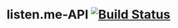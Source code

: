 # listen.me-API [![Build Status](https://travis-ci.org/mariana-mendes/listen.me-API.svg?branch=docker)](https://travis-ci.org/mariana-mendes/listen.me-API) 

